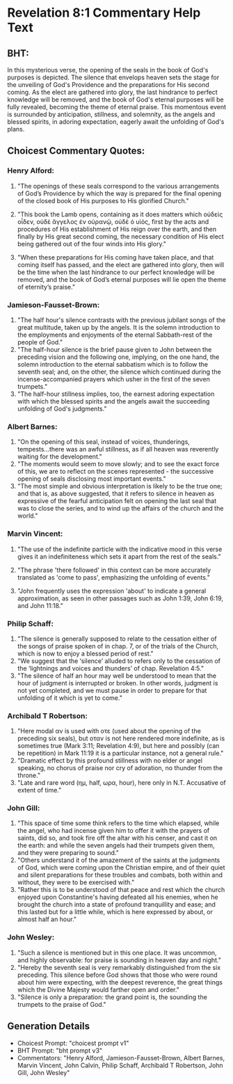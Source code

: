 # Revelation 8:1 Commentary Help Text

## BHT:
In this mysterious verse, the opening of the seals in the book of God's purposes is depicted. The silence that envelops heaven sets the stage for the unveiling of God's Providence and the preparations for His second coming. As the elect are gathered into glory, the last hindrance to perfect knowledge will be removed, and the book of God's eternal purposes will be fully revealed, becoming the theme of eternal praise. This momentous event is surrounded by anticipation, stillness, and solemnity, as the angels and blessed spirits, in adoring expectation, eagerly await the unfolding of God's plans.

## Choicest Commentary Quotes:
### Henry Alford:
1. "The openings of these seals correspond to the various arrangements of God’s Providence by which the way is prepared for the final opening of the closed book of His purposes to His glorified Church."

2. "This book the Lamb opens, containing as it does matters which οὐδεὶς οἶδεν, οὐδὲ ἄγγελος ἐν οὐρανῷ, οὐδὲ ὁ υἱός, first by the acts and procedures of His establishment of His reign over the earth, and then finally by His great second coming, the necessary condition of His elect being gathered out of the four winds into His glory."

3. "When these preparations for His coming have taken place, and that coming itself has passed, and the elect are gathered into glory, then will be the time when the last hindrance to our perfect knowledge will be removed, and the book of God’s eternal purposes will lie open the theme of eternity’s praise."

### Jamieson-Fausset-Brown:
1. "The half hour's silence contrasts with the previous jubilant songs of the great multitude, taken up by the angels. It is the solemn introduction to the employments and enjoyments of the eternal Sabbath-rest of the people of God."
2. "The half-hour silence is the brief pause given to John between the preceding vision and the following one, implying, on the one hand, the solemn introduction to the eternal sabbatism which is to follow the seventh seal; and, on the other, the silence which continued during the incense-accompanied prayers which usher in the first of the seven trumpets."
3. "The half-hour stillness implies, too, the earnest adoring expectation with which the blessed spirits and the angels await the succeeding unfolding of God's judgments."

### Albert Barnes:
1. "On the opening of this seal, instead of voices, thunderings, tempests...there was an awful stillness, as if all heaven was reverently waiting for the development."
2. "The moments would seem to move slowly; and to see the exact force of this, we are to reflect on the scenes represented - the successive opening of seals disclosing most important events."
3. "The most simple and obvious interpretation is likely to be the true one; and that is, as above suggested, that it refers to silence in heaven as expressive of the fearful anticipation felt on opening the last seal that was to close the series, and to wind up the affairs of the church and the world."

### Marvin Vincent:
1. "The use of the indefinite particle with the indicative mood in this verse gives it an indefiniteness which sets it apart from the rest of the seals." 

2. "The phrase 'there followed' in this context can be more accurately translated as 'come to pass', emphasizing the unfolding of events." 

3. "John frequently uses the expression 'about' to indicate a general approximation, as seen in other passages such as John 1:39, John 6:19, and John 11:18."

### Philip Schaff:
1. "The silence is generally supposed to relate to the cessation either of the songs of praise spoken of in chap. 7, or of the trials of the Church, which is now to enjoy a blessed period of rest."
2. "We suggest that the ‘silence’ alluded to refers only to the cessation of the ‘lightnings and voices and thunders’ of chap. Revelation 4:5."
3. "The silence of half an hour may well be understood to mean that the hour of judgment is interrupted or broken. In other words, judgment is not yet completed, and we must pause in order to prepare for that unfolding of it which is yet to come."

### Archibald T Robertson:
1. "Here modal αν is used with οτε (used about the opening of the preceding six seals), but οταν is not here rendered more indefinite, as is sometimes true (Mark 3:11; Revelation 4:9), but here and possibly (can be repetition) in Mark 11:19 it is a particular instance, not a general rule." 
2. "Dramatic effect by this profound stillness with no elder or angel speaking, no chorus of praise nor cry of adoration, no thunder from the throne."
3. "Late and rare word (ημ, half, ωρα, hour), here only in N.T. Accusative of extent of time."

### John Gill:
1. "This space of time some think refers to the time which elapsed, while the angel, who had incense given him to offer it with the prayers of saints, did so, and took fire off the altar with his censer, and cast it on the earth: and while the seven angels had their trumpets given them, and they were preparing to sound."
2. "Others understand it of the amazement of the saints at the judgments of God, which were coming upon the Christian empire, and of their quiet and silent preparations for these troubles and combats, both within and without, they were to be exercised with."
3. "Rather this is to be understood of that peace and rest which the church enjoyed upon Constantine's having defeated all his enemies, when he brought the church into a state of profound tranquillity and ease; and this lasted but for a little while, which is here expressed by about, or almost half an hour."

### John Wesley:
1. "Such a silence is mentioned but in this one place. It was uncommon, and highly observable: for praise is sounding in heaven day and night."
2. "Hereby the seventh seal is very remarkably distinguished from the six preceding. This silence before God shows that those who were round about him were expecting, with the deepest reverence, the great things which the Divine Majesty would farther open and order."
3. "Silence is only a preparation: the grand point is, the sounding the trumpets to the praise of God."


## Generation Details
- Choicest Prompt: "choicest prompt v1"
- BHT Prompt: "bht prompt v3"
- Commentators: "Henry Alford, Jamieson-Fausset-Brown, Albert Barnes, Marvin Vincent, John Calvin, Philip Schaff, Archibald T Robertson, John Gill, John Wesley"
